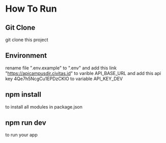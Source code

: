 # How To Run

## Git Clone

git clone this project

## Environment

rename file ".env.example" to ".env" and add this link "https://apicampusdir.civitas.id" to varible API_BASE_URL and add this api key 4Qe7h5NcgCu1EPDzCKIO to variable API_KEY_DEV

## npm install

to install all modules in package.json

## npm run dev

to run your app
